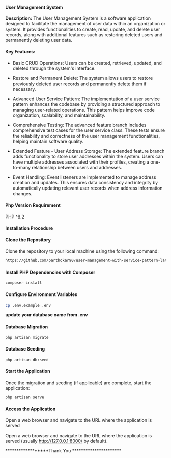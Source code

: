 

#### User Management System

**Description:**
The User Management System is a software application designed to facilitate the management of user data within an organization or system. It provides functionalities to create, read, update, and delete user records, along with additional features such as restoring deleted users and permanently deleting user data.

#### Key Features:
- Basic CRUD Operations: Users can be created, retrieved, updated, and deleted through the system's interface.

- Restore and Permanent Delete: The system allows users to restore previously deleted user records and permanently delete them if necessary.

- Advanced User Service Pattern: The implementation of a user service pattern enhances the codebase by providing a structured approach to managing user-related operations. This pattern helps improve code organization, scalability, and maintainability.

- Comprehensive Testing: The advanced feature branch includes comprehensive test cases for the user service class. These tests ensure the reliability and correctness of the user management functionalities, helping maintain software quality.

- Extended Feature - User Address Storage: The extended feature branch adds functionality to store user addresses within the system. Users can have multiple addresses associated with their profiles, creating a one-to-many relationship between users and addresses.

- Event Handling: Event listeners are implemented to manage address creation and updates. This ensures data consistency and integrity by automatically updating relevant user records when address information changes.

#### Php Version Requirement
 PHP ^8.2

#### Installation Procedure

#### Clone the Repository
Clone the repository to your local machine using the following command:

```bash
https://github.com/parthokar90/user-management-with-service-pattern-latest-laravel-crud.git
```
#### Install PHP Dependencies with Composer

```bash
composer install
```

#### Configure Environment Variables

```bash
cp .env.example .env
```
**update your database name from .env**

#### Database Migration

```bash
php artisan migrate
```

#### Database Seeding

```bash
php artisan db:seed
```
#### Start the Application 
Once the migration and seeding (if applicable) are complete, start the application:

```bash
php artisan serve
```
#### Access the Application
Open a web browser and navigate to the URL where the application is served

Open a web browser and navigate to the URL where the application is served (usually http://127.0.0.1:8000/ by default).

******************Thank You **********************

